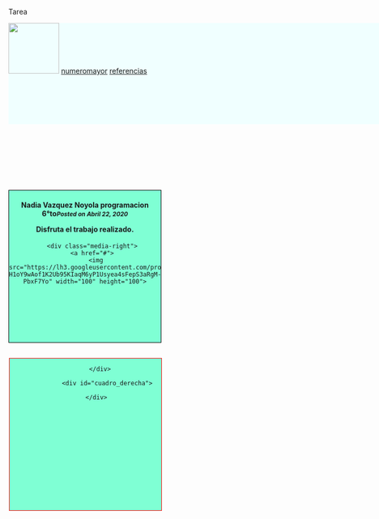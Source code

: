 <html>

<head>

<tittle>Tarea</tittle>

</head>

<style>


  
.contenedor{


        text-aling: center;


        background-color: AZURE;


        height: 200px;
        
 
        width: 1000px;
        

        float: left;



}
   .contenedor2{

        text-aling: center;
        background: AZURE;

        height: 800px;
        
        width: 1000px;
}

#cuadro_izquierda{
 
   background-color: AQUAMARINE;
   
   border: 1px solid black;
    float: left;

    height: 300px;
    text-align: center;
 
   width: 300px;
    margin-right: 20px;
  
  margin-top: 130px;

}
 #cuadro_centro {
    background-color: AQUAMARINE;
    border: 1px solid red;
    height: 300px;
    text-align: center;
    width: 300px;
    float: left;
    margin-right: 20px;
    margin-top: 130px;
}

#cuadro_derecha {
    background-color: AQUAMARINE;
    border: 1px solid blue;
    float: right;
    height: 300px;
    text-align: center;
    width: 300px;
    float: left;
    margin-top: 130px;
}
</style>

<body>

<div class="contenedor">
     
        
<img src="https://37l6no3yibdh3i9pro2isljk-wpengine.netdna-ssl.com/wp-content/uploads/2017/09/oie_30144137iJGmGE90.gif" width="100" height="100">
<a href="obtenernumeromayor.html">numeromayor</a>
<a href="referencias.html">referencias</a>



</div>

         
        <div class="contenedor2">

<div id="contenido">
 <div id="cuadro_izquierda">
  <div class="media-body">
     <h4 class="media-heading">Nadia Vazquez Noyola
programacion 6°to<small><i>Posted on Abril 22, 2020</i></small></4>
     <p>Disfruta el trabajo realizado.</p>
     </div>

        <div class="media-right">
        <a href="#">
          <img src="https://lh3.googleusercontent.com/proxy/1gNMg3SBL44fZegHR6PCqvk_L5lA99wf4AYZXPHAcVrzHDJJ60fnMngN5qn_bKsV9PVN6FCs5lZeE-H1oY9wAof1K2Ub95KIaqM6yP1Usyea4sFepS3aRgM-PbxF7Yo" width="100" height="100">
         
  
<div id="cuadro_centro">
		
			</div>

     			<div id="cuadro_derecha">
		
			</div>	

</body>
</html>

